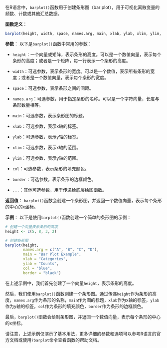 在R语言中，`barplot()`函数用于创建条形图（bar plot），用于可视化离散变量的频数、计数或其他汇总数据。

**函数定义**：
```R
barplot(height, width, space, names.arg, main, xlab, ylab, xlim, ylim, col, border, ...)
```

**参数**：
以下是`barplot()`函数中常用的参数：

- `height`：一个向量或矩阵，表示条形的高度。可以是一个数值向量，表示每个条形的高度；或者是一个矩阵，每一行表示一个条形的高度。

- `width`：可选参数，表示条形的宽度。可以是一个数值，表示所有条形的宽度；或者是一个数值向量，表示每个条形的宽度。

- `space`：可选参数，表示条形之间的间距。

- `names.arg`：可选参数，用于指定条形的名称。可以是一个字符向量，长度与条形数量相等。

- `main`：可选参数，表示条形图的标题。

- `xlab`：可选参数，表示x轴的标签。

- `ylab`：可选参数，表示y轴的标签。

- `xlim`：可选参数，表示x轴的范围。

- `ylim`：可选参数，表示y轴的范围。

- `col`：可选参数，表示条形的填充颜色。

- `border`：可选参数，表示条形的边框颜色。

- `...`：其他可选参数，用于传递给底层绘图函数。

**返回值**：
`barplot()`函数会创建一个条形图，并返回一个数值向量，表示每个条形的中心的x坐标。

**示例**：
以下是使用`barplot()`函数创建一个简单的条形图的示例：

```R
# 创建一个向量表示条形的高度
height <- c(5, 8, 3, 2)

# 创建条形图
barplot(height, 
        names.arg = c("A", "B", "C", "D"),
        main = "Bar Plot Example",
        xlab = "Categories",
        ylab = "Counts",
        col = "blue",
        border = "black")
```

在上述示例中，我们首先创建了一个向量`height`，表示条形的高度。

然后，我们使用`barplot()`函数创建一个条形图。通过传递`height`作为条形的高度，`names.arg`作为条形的名称，`main`作为图的标题，`xlab`作为x轴的标签，`ylab`作为y轴的标签，`col`作为条形的填充颜色，`border`作为条形的边框颜色。

最后，`barplot()`函数会绘制条形图，并返回一个数值向量，表示每个条形的中心的x坐标。

请注意，上述示例仅演示了基本用法，更多详细的参数和选项可以参考R语言的官方文档或使用`?barplot`命令查看函数的帮助文档。